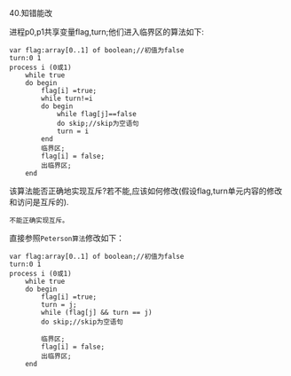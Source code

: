 40.知错能改

进程p0,p1共享变量flag,turn;他们进入临界区的算法如下:

	var flag:array[0..1] of boolean;//初值为false
	turn:0 1
	process i (0或1)
		while true
		do begin
			flag[i] =true;
			while turn!=i
			do begin
				while flag[j]==false
				do skip;//skip为空语句
				turn = i
			end
			临界区;
			flag[i] = false;
			出临界区;
		end

该算法能否正确地实现互斥?若不能,应该如何修改(假设flag,turn单元内容的修改和访问是互斥的).

	不能正确实现互斥。

直接参照`Peterson算法`修改如下：

	var flag:array[0..1] of boolean;//初值为false
	turn:0 1
	process i (0或1)
		while true
		do begin
			flag[i] =true;
			turn = j;
			while (flag[j] && turn == j)
			do skip;//skip为空语句

			临界区;
			flag[i] = false;
			出临界区;
		end